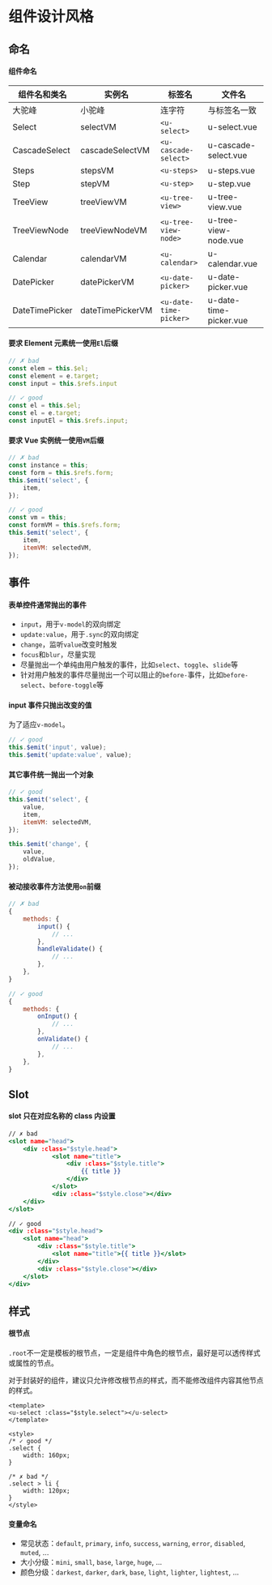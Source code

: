 # 组件设计风格

## 命名

#### 组件命名

| 组件名和类名                | 实例名                     | 标签名                     | 文件名                     |
| ------------------------- | ------------------------- | ------------------------- | ------------------------- |
| 大驼峰                     | 小驼峰                     | 连字符                     | 与标签名一致                |
| Select                    | selectVM                  | `<u-select>`              | u-select.vue              |
| CascadeSelect             | cascadeSelectVM           | `<u-cascade-select>`      | u-cascade-select.vue      |
| Steps                     | stepsVM                   | `<u-steps>`               | u-steps.vue               |
| Step                      | stepVM                    | `<u-step>`                | u-step.vue                |
| TreeView                  | treeViewVM                | `<u-tree-view>`           | u-tree-view.vue           |
| TreeViewNode              | treeViewNodeVM            | `<u-tree-view-node>`      | u-tree-view-node.vue      |
| Calendar                  | calendarVM                | `<u-calendar>`            | u-calendar.vue            |
| DatePicker                | datePickerVM              | `<u-date-picker>`         | u-date-picker.vue         |
| DateTimePicker            | dateTimePickerVM          | `<u-date-time-picker>`    | u-date-time-picker.vue    |

#### 要求 Element 元素统一使用`El`后缀

``` js
// ✗ bad
const elem = this.$el;
const element = e.target;
const input = this.$refs.input

// ✓ good
const el = this.$el;
const el = e.target;
const inputEl = this.$refs.input;
```

#### 要求 Vue 实例统一使用`VM`后缀

``` js
// ✗ bad
const instance = this;
const form = this.$refs.form;
this.$emit('select', {
    item,
});

// ✓ good
const vm = this;
const formVM = this.$refs.form;
this.$emit('select', {
    item,
    itemVM: selectedVM,
});
```

## 事件

#### 表单控件通常抛出的事件

- `input`，用于`v-model`的双向绑定
- `update:value`，用于`.sync`的双向绑定
- `change`，监听`value`改变时触发
- `focus`和`blur`，尽量实现
- 尽量抛出一个单纯由用户触发的事件，比如`select`、`toggle`、`slide`等
- 针对用户触发的事件尽量抛出一个可以阻止的`before-`事件，比如`before-select`、`before-toggle`等

#### input 事件只抛出改变的值

为了适应`v-model`。

``` js
// ✓ good
this.$emit('input', value);
this.$emit('update:value', value);
```

#### 其它事件统一抛出一个对象

``` js
// ✓ good
this.$emit('select', {
    value,
    item,
    itemVM: selectedVM,
});

this.$emit('change', {
    value,
    oldValue,
});
```

#### 被动接收事件方法使用`on`前缀

``` js
// ✗ bad
{
    methods: {
        input() {
            // ...
        },
        handleValidate() {
            // ...
        },
    },
}

// ✓ good
{
    methods: {
        onInput() {
            // ...
        },
        onValidate() {
            // ...
        },
    },
}
```

## Slot

#### slot 只在对应名称的 class 内设置

``` htm
// ✗ bad
<slot name="head">
    <div :class="$style.head">
            <slot name="title">
                <div :class="$style.title">
                    {{ title }}
                </div>
            </slot>
            <div :class="$style.close"></div>
    </div>
</slot>

// ✓ good
<div :class="$style.head">
    <slot name="head">
        <div :class="$style.title">
            <slot name="title">{{ title }}</slot>
        </div>
        <div :class="$style.close"></div>
    </slot>
</div>
```

## 样式

#### 根节点

`.root`不一定是模板的根节点，一定是组件中角色的根节点，最好是可以透传样式或属性的节点。

对于封装好的组件，建议只允许修改根节点的样式，而不能修改组件内容其他节点的样式。

```
<template>
<u-select :class="$style.select"></u-select>
</template>

<style>
/* ✓ good */
.select {
    width: 160px;
}

/* ✗ bad */
.select > li {
    width: 120px;
}
</style>
```

#### 变量命名

- 常见状态：`default`, `primary`, `info`, `success`, `warning`, `error`, `disabled`, `muted`, ...
- 大小分级：`mini`, `small`, `base`, `large`, `huge`, ...
- 颜色分级：`darkest`, `darker`, `dark`, `base`, `light`, `lighter`, `lightest`, ...
